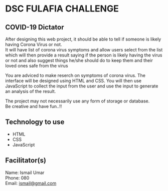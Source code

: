 # DSC FULAFIA CHALLENGE

## COVID-19 Dictator
 
After designing this web project, it should be able to tell if someone is likely having Corona Virus or not.  
It will have list of corona virus symptoms and allow users select from the list which will then provide a result saying if the person is likely having the virus or not and also suggest things he/she should do to keep them and their loved ones safe from the virus 

You are adviced to make reserch on symptoms of corona virus. The interface will be designed using HTML and CSS. You will then use JavaScript to collect the input from the user and use the input to generate an analysis of the result. 

The project may not necessarily use any form of storage or database.  
Be creative and have fun..!!
## Technology to use
- HTML
- CSS
- JavaScript

## Facilitator(s)
Name: Ismail Umar  
Phone: 080  
Email: ismail@gmail.com  